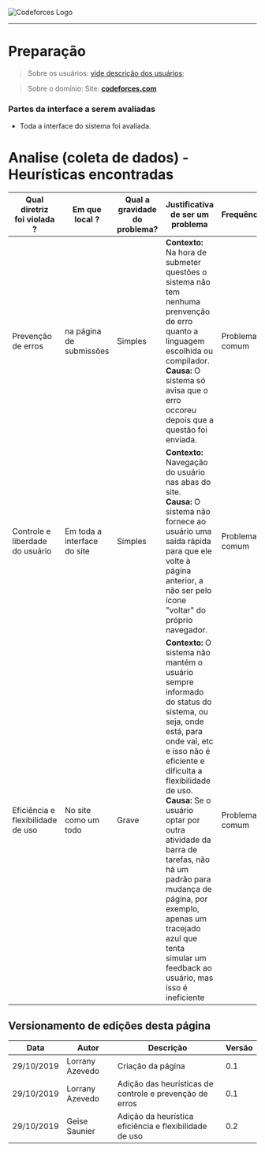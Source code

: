 <span style="margin-left: 0%;">![Codeforces Logo](../../../images/codeforces.png)</span>

***
# Preparação

> Sobre os usuários: 
[vide descrição dos usuários](../../../../contexto_de_uso/analise_de_usuario/#perfil-do-usuario-do-codeforces);

> Sobre o domínio:
Site: [**codeforces.com**](http://codeforces.com)

### Partes da interface a serem avaliadas 

- Toda a interface do sistema foi avaliada.

# Analise (coleta de dados) - Heurísticas encontradas

| Qual diretriz </br> foi violada ? | Em que local ? | Qual a gravidade do problema? | Justificativa de ser um problema| Frequência | Impacto | Persistência | Página avaliada | Ideias</br> de soluções | 
|-----|-----|-----|-----|-----|-----|-----|-----|-----|
| Prevenção de erros | na página de submissões | Simples | **Contexto:** Na hora de submeter questões o sistema não tem nenhuma prenvenção de erro quanto a linguagem escolhida ou compilador. </br>**Causa:** O sistema só avisa que o erro occoreu depois que a questão foi enviada. | Problema comum | O usuário pode ser prejudicado por enviar uma questão errada perdendo pontos no contest. | Ocorre várias vezes | Submição de questão | O sistema pode apresentar um aviso de erro sempre que indentificar um arquivo com uma extensão diferente da do compilador selecionado. |
| Controle e liberdade do usuário | Em toda a interface do site | Simples | **Contexto:** Navegação do usuário nas abas do site.</br>**Causa:** O sistema não fornece ao usuário uma saída rápida para que ele volte à página anterior, a não ser pelo ícone "voltar" do próprio navegador. | Problema comum | O usuário consegue superar o problema com certa rapidez | Ocorre várias vezes | Todas | Acrescentar ícones nos botões de ação.| 
|  Eficiência e flexibilidade de uso | No site como um todo | Grave | **Contexto:** O sistema não mantém o usuário sempre informado do status do sistema, ou seja, onde está, para onde vai, etc e isso não é eficiente e dificulta a flexibilidade de uso. </br> **Causa:** Se o usuário optar por outra atividade da barra de tarefas, não há um padrão para mudança de página, por exemplo, apenas um tracejado azul que tenta simular um feedback ao usuário, mas isso é ineficiente |  Problema comum | O usuário apresenta dificuldade ao navegar pela plataforma e não consegue contornar esse problema com facilidade. |  Ocorre com frequência | Todas |  O sistema poderia apresentar um indicador para a visibilidade do sistema, mostrando o status do usuário na plataforma e uma descrição sobre o mesmo. 

## Versionamento de edições desta página
| Data | Autor | Descrição | Versão |
|------|-------|-----------|--------|
| 29/10/2019 | Lorrany Azevedo | Criação da página | 0.1 |
| 29/10/2019 | Lorrany Azevedo | Adição das heurísticas de controle e prevenção de erros | 0.1 |
| 29/10/2019 | Geise Saunier | Adição da heurística eficiência e flexibilidade de uso |  0.2 |